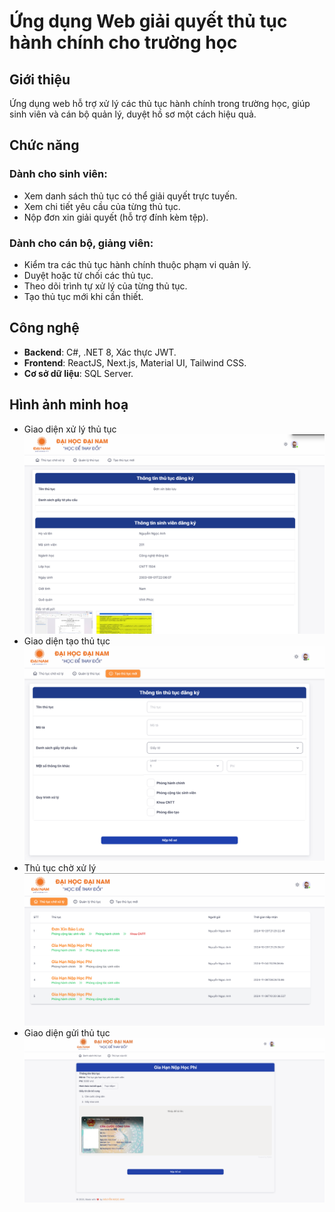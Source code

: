 # Ứng dụng Web giải quyết thủ tục hành chính cho trường học

## Giới thiệu
Ứng dụng web hỗ trợ xử lý các thủ tục hành chính trong trường học, giúp sinh viên và cán bộ quản lý, duyệt hồ sơ một cách hiệu quả.

## Chức năng
### Dành cho sinh viên:
- Xem danh sách thủ tục có thể giải quyết trực tuyến.
- Xem chi tiết yêu cầu của từng thủ tục.
- Nộp đơn xin giải quyết (hỗ trợ đính kèm tệp).

### Dành cho cán bộ, giảng viên:
- Kiểm tra các thủ tục hành chính thuộc phạm vi quản lý.
- Duyệt hoặc từ chối các thủ tục.
- Theo dõi trình tự xử lý của từng thủ tục.
- Tạo thủ tục mới khi cần thiết.

## Công nghệ
- **Backend**: C#, .NET 8, Xác thực JWT.
- **Frontend**: ReactJS, Next.js, Material UI, Tailwind CSS.
- **Cơ sở dữ liệu**: SQL Server.

## Hình ảnh minh hoạ
- Giao diện xử lý thủ tục
![alt text](image.png)
- Giao diện tạo thủ tục
![alt text](image-1.png)
- Thủ tục chờ xử lý
![alt text](image-2.png)
- Giao diện gửi thủ tục
![alt text](image-3.png)